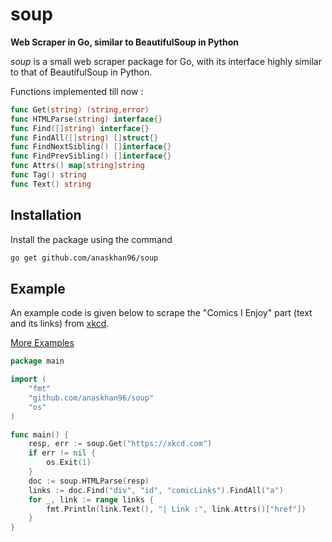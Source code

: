 # soup
**Web Scraper in Go, similar to BeautifulSoup in Python**

*soup* is a small web scraper package for Go, with its interface highly similar to that of BeautifulSoup in Python.

Functions implemented till now :
```go
func Get(string) (string,error)
func HTMLParse(string) interface{}
func Find([]string) interface{}
func FindAll([]string) []struct{}
func FindNextSibling() []interface{}
func FindPrevSibling() []interface{}
func Attrs() map[string]string
func Tag() string
func Text() string
```

## Installation
Install the package using the command
```bash
go get github.com/anaskhan96/soup
```

## Example
An example code is given below to scrape the "Comics I Enjoy" part (text and its links) from [xkcd](https://xkcd.com).

[More Examples](https://github.com/anaskhan96/soup/tree/master/examples)
```go
package main

import (
	"fmt"
	"github.com/anaskhan96/soup"
	"os"
)

func main() {
	resp, err := soup.Get("https://xkcd.com")
	if err != nil {
		os.Exit(1)
	}
	doc := soup.HTMLParse(resp)
	links := doc.Find("div", "id", "comicLinks").FindAll("a")
	for _, link := range links {
		fmt.Println(link.Text(), "| Link :", link.Attrs()["href"])
	}
}
```
